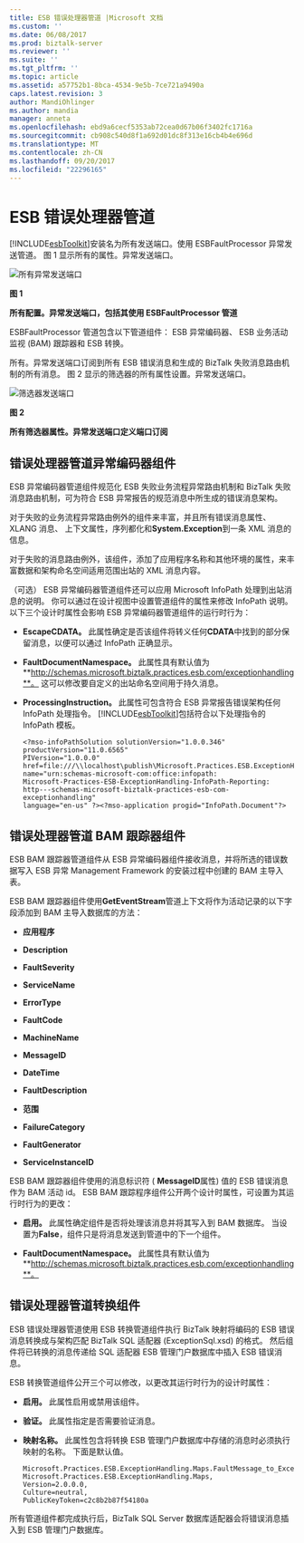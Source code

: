 ```yaml
---
title: ESB 错误处理器管道 |Microsoft 文档
ms.custom: ''
ms.date: 06/08/2017
ms.prod: biztalk-server
ms.reviewer: ''
ms.suite: ''
ms.tgt_pltfrm: ''
ms.topic: article
ms.assetid: a57752b1-8bca-4534-9e5b-7ce721a9490a
caps.latest.revision: 3
author: MandiOhlinger
ms.author: mandia
manager: anneta
ms.openlocfilehash: ebd9a6cecf5353ab72cea0d67b06f3402fc1716a
ms.sourcegitcommit: cb908c540d8f1a692d01dc8f313e16cb4b4e696d
ms.translationtype: MT
ms.contentlocale: zh-CN
ms.lasthandoff: 09/20/2017
ms.locfileid: "22296165"
---
```

# <a name="the-esb-fault-processor-pipeline"></a>ESB 错误处理器管道
[!INCLUDE[esbToolkit](../includes/esbtoolkit-md.md)]安装名为所有发送端口。使用 ESBFaultProcessor 异常发送管道。 图 1 显示所有的属性。异常发送端口。  
  
 ![所有异常发送端口](../esb-toolkit/media/ch4-allexceptionssendport.gif "第四章第 4 AllExceptionsSendPort")  
  
 **图 1**  
  
 **所有配置。异常发送端口，包括其使用 ESBFaultProcessor 管道**  
  
 ESBFaultProcessor 管道包含以下管道组件： ESB 异常编码器、 ESB 业务活动监视 (BAM) 跟踪器和 ESB 转换。  
  
 所有。异常发送端口订阅到所有 ESB 错误消息和生成的 BizTalk 失败消息路由机制的所有消息。 图 2 显示的筛选器的所有属性设置。异常发送端口。  
  
 ![筛选器发送端口](../esb-toolkit/media/ch4-filtersendport.gif "第四章第 4 FilterSendPort")  
  
 **图 2**  
  
 **所有筛选器属性。异常发送端口定义端口订阅**  
  
## <a name="the-fault-processor-pipeline-exception-encoder-component"></a>错误处理器管道异常编码器组件  
 ESB 异常编码器管道组件规范化 ESB 失败业务流程异常路由机制和 BizTalk 失败消息路由机制，可为符合 ESB 异常报告的规范消息中所生成的错误消息架构。  
  
 对于失败的业务流程异常路由例外的组件来丰富，并且所有错误消息属性、 XLANG 消息、 上下文属性，序列都化和**System.Exception**到一条 XML 消息的信息。  
  
 对于失败的消息路由例外，该组件，添加了应用程序名称和其他环境的属性，来丰富数据和架构命名空间适用范围出站的 XML 消息内容。  
  
 （可选） ESB 异常编码器管道组件还可以应用 Microsoft InfoPath 处理到出站消息的说明。 你可以通过在设计视图中设置管道组件的属性来修改 InfoPath 说明。 以下三个设计时属性会影响 ESB 异常编码器管道组件的运行时行为：  
  
-   **EscapeCDATA。** 此属性确定是否该组件将转义任何**CDATA**中找到的部分保留消息，以便可以通过 InfoPath 正确显示。  
  
-   **FaultDocumentNamespace。** 此属性具有默认值为**http://schemas.microsoft.biztalk.practices.esb.com/exceptionhandling**。 这可以修改要自定义的出站命名空间用于持久消息。  
  
-   **ProcessingInstruction。** 此属性可包含符合 ESB 异常报告错误架构任何 InfoPath 处理指令。 [!INCLUDE[esbToolkit](../includes/esbtoolkit-md.md)]包括符合以下处理指令的 InfoPath 模板。  
  
    ```  
    <?mso-infoPathSolution solutionVersion="1.0.0.346" productVersion="11.0.6565"  
    PIVersion="1.0.0.0"   
    href=file:///\\localhost\publish\Microsoft.Practices.ESB.ExceptionHandling.InfoPath.Reporting.xsn  
    name="urn:schemas-microsoft-com:office:infopath:  
    Microsoft-Practices-ESB-ExceptionHandling-InfoPath-Reporting:  
    http---schemas-microsoft-biztalk-practices-esb-com-exceptionhandling"  
    language="en-us" ?><?mso-application progid="InfoPath.Document"?>  
    ```  
  
## <a name="the-fault-processor-pipeline-bam-tracker-component"></a>错误处理器管道 BAM 跟踪器组件  
 ESB BAM 跟踪器管道组件从 ESB 异常编码器组件接收消息，并将所选的错误数据写入 ESB 异常 Management Framework 的安装过程中创建的 BAM 主导入表。  
  
 ESB BAM 跟踪器组件使用**GetEventStream**管道上下文将作为活动记录的以下字段添加到 BAM 主导入数据库的方法：  
  
-   **应用程序**  
  
-   **Description**  
  
-   **FaultSeverity**  
  
-   **ServiceName**  
  
-   **ErrorType**  
  
-   **FaultCode**  
  
-   **MachineName**  
  
-   **MessageID**  
  
-   **DateTime**  
  
-   **FaultDescription**  
  
-   **范围**  
  
-   **FailureCategory**  
  
-   **FaultGenerator**  
  
-   **ServiceInstanceID**  
  
 ESB BAM 跟踪器组件使用的消息标识符 ( **MessageID**属性) 值的 ESB 错误消息作为 BAM 活动 id。 ESB BAM 跟踪程序组件公开两个设计时属性，可设置为其运行时行为的更改：  
  
-   **启用。** 此属性确定组件是否将处理该消息并将其写入到 BAM 数据库。 当设置为**False**，组件只是将消息发送到管道中的下一个组件。  
  
-   **FaultDocumentNamespace。** 此属性具有默认值为**http://schemas.microsoft.biztalk.practices.esb.com/exceptionhandling**。  
  
## <a name="the-fault-processor-pipeline-transform-component"></a>错误处理器管道转换组件  
 ESB 错误处理器管道使用 ESB 转换管道组件执行 BizTalk 映射将编码的 ESB 错误消息转换成与架构匹配 BizTalk SQL 适配器 (ExceptionSql.xsd) 的格式。 然后组件将已转换的消息传递给 SQL 适配器 ESB 管理门户数据库中插入 ESB 错误消息。  
  
 ESB 转换管道组件公开三个可以修改，以更改其运行时行为的设计时属性：  
  
-   **启用。** 此属性启用或禁用该组件。  
  
-   **验证。** 此属性指定是否需要验证消息。  
  
-   **映射名称。** 此属性包含将转换 ESB 管理门户数据库中存储的消息时必须执行映射的名称。 下面是默认值。  
  
    ```  
    Microsoft.Practices.ESB.ExceptionHandling.Maps.FaultMessage_to_ExceptionSql,  
    Microsoft.Practices.ESB.ExceptionHandling.Maps,  
    Version=2.0.0.0,  
    Culture=neutral,  
    PublicKeyToken=c2c8b2b87f54180a  
    ```  
  
 所有管道组件都完成执行后，BizTalk SQL Server 数据库适配器会将错误消息插入到 ESB 管理门户数据库。